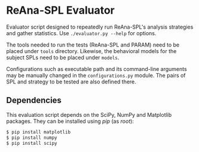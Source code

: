 # ReAna-SPL Evaluator

Evaluator script designed to repeatedly run ReAna-SPL's analysis strategies and gather statistics.
Use `./evaluator.py --help` for options.

The tools needed to run the tests (ReAna-SPL and PARAM) need to be placed under `tools` directory.
Likewise, the behavioral models for the subject SPLs need to be placed under `models`.

Configurations such as executable path and its command-line arguments may be manually
changed in the `configurations.py` module.
The pairs of SPL and strategy to be tested are also defined there.

## Dependencies

This evaluation script depends on the SciPy, NumPy and Matplotlib packages.
They can be installed using _pip_ (as _root_):

```bash
$ pip install matplotlib
$ pip install numpy
$ pip install scipy
```
